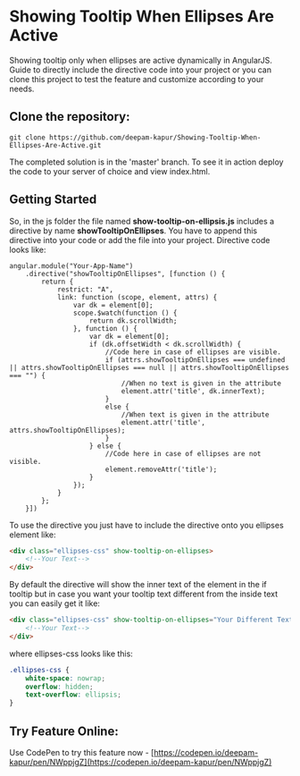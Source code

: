 # Showing Tooltip When Ellipses Are Active 
Showing tooltip only when ellipses are active dynamically in AngularJS. Guide to directly include the directive code into your project or you can clone this project to test the feature and customize according to your needs.

## Clone the repository:
	git clone https://github.com/deepam-kapur/Showing-Tooltip-When-Ellipses-Are-Active.git

The completed solution is in the 'master' branch.  To see it in action deploy the code to your server of choice and view index.html.

## Getting Started
So, in the js folder the file named **show-tooltip-on-ellipsis.js** includes a directive by name **showTooltipOnEllipses**. You have to append this directive into your code or add the file into your project. Directive code looks like:

```AngularJS
angular.module("Your-App-Name")
    .directive("showTooltipOnEllipses", [function () {
        return {
            restrict: "A",
            link: function (scope, element, attrs) {
                var dk = element[0];
                scope.$watch(function () {
                    return dk.scrollWidth;
                }, function () {
                    var dk = element[0];
                    if (dk.offsetWidth < dk.scrollWidth) {
                        //Code here in case of ellipses are visible.
                        if (attrs.showTooltipOnEllipses === undefined || attrs.showTooltipOnEllipses === null || attrs.showTooltipOnEllipses === "") {
                            //When no text is given in the attribute
                            element.attr('title', dk.innerText);
                        }
                        else {
                            //When text is given in the attribute
                            element.attr('title', attrs.showTooltipOnEllipses);
                        }
                    } else {
                        //Code here in case of ellipses are not visible.
                        element.removeAttr('title');
                    }
                });
            }
        };
    }])
```

To use the directive you just have to include the directive onto you ellipses element like:

```HTML
<div class="ellipses-css" show-tooltip-on-ellipses>
    <!--Your Text-->
</div>
```
By default the directive will show the inner text of the element in the if tooltip but in case  you want your tooltip text different from the inside text you can easily get it like:

```HTML
<div class="ellipses-css" show-tooltip-on-ellipses="Your Different Text">
    <!--Your Text-->
</div>
```

where ellipses-css looks like this:
```CSS
.ellipses-css {
    white-space: nowrap;
    overflow: hidden;
    text-overflow: ellipsis;
}   
```

## Try Feature Online:

Use CodePen to try this feature now - 
[https://codepen.io/deepam-kapur/pen/NWppjgZ](https://codepen.io/deepam-kapur/pen/NWppjgZ)
